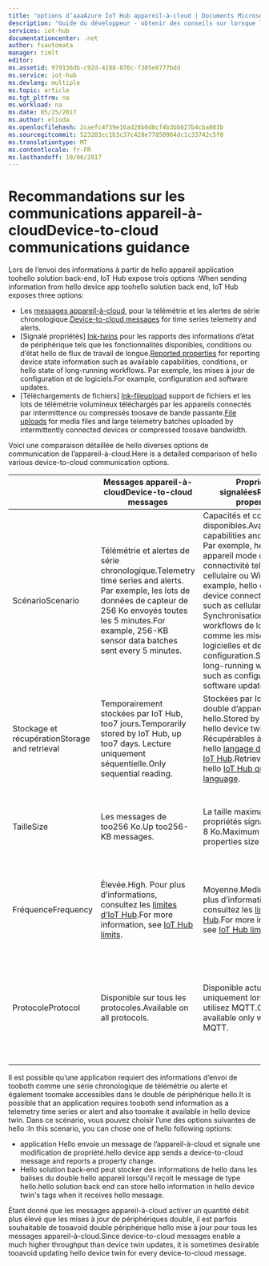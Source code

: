 ```yaml
---
title: "options d’aaaAzure IoT Hub appareil-à-cloud | Documents Microsoft"
description: "Guide du développeur - obtenir des conseils sur lorsque les messages appareil-à-cloud toouse, les propriétés déclarées ou fichier Téléchargez pour les communications du cloud sur l’appareil."
services: iot-hub
documentationcenter: .net
author: fsautomata
manager: timlt
editor: 
ms.assetid: 979136db-c92d-4288-870c-f305e8777bdd
ms.service: iot-hub
ms.devlang: multiple
ms.topic: article
ms.tgt_pltfrm: na
ms.workload: na
ms.date: 05/25/2017
ms.author: elioda
ms.openlocfilehash: 2caefc4f59e16ad28b0d8cf4b3bb627b4cba803b
ms.sourcegitcommit: 523283cc1b3c37c428e77850964dc1c33742c5f0
ms.translationtype: MT
ms.contentlocale: fr-FR
ms.lasthandoff: 10/06/2017
---
```

# <a name="device-to-cloud-communications-guidance"></a><span data-ttu-id="8bba7-103">Recommandations sur les communications appareil-à-cloud</span><span class="sxs-lookup"><span data-stu-id="8bba7-103">Device-to-cloud communications guidance</span></span>
<span data-ttu-id="8bba7-104">Lors de l’envoi des informations à partir de hello appareil application toohello solution back-end, IoT Hub expose trois options :</span><span class="sxs-lookup"><span data-stu-id="8bba7-104">When sending information from hello device app toohello solution back end, IoT Hub exposes three options:</span></span>

* <span data-ttu-id="8bba7-105">Les [messages appareil-à-cloud][lnk-d2c], pour la télémétrie et les alertes de série chronologique.</span><span class="sxs-lookup"><span data-stu-id="8bba7-105">[Device-to-cloud messages][lnk-d2c] for time series telemetry and alerts.</span></span>
* <span data-ttu-id="8bba7-106">[Signalé propriétés] [ lnk-twins] pour les rapports des informations d’état de périphérique tels que les fonctionnalités disponibles, conditions ou d’état hello de flux de travail de longue.</span><span class="sxs-lookup"><span data-stu-id="8bba7-106">[Reported properties][lnk-twins] for reporting device state information such as available capabilities, conditions, or hello state of long-running workflows.</span></span> <span data-ttu-id="8bba7-107">Par exemple, les mises à jour de configuration et de logiciels.</span><span class="sxs-lookup"><span data-stu-id="8bba7-107">For example, configuration and software updates.</span></span>
* <span data-ttu-id="8bba7-108">[Téléchargements de fichiers] [ lnk-fileupload] support de fichiers et les lots de télémétrie volumineux téléchargés par les appareils connectés par intermittence ou compressés toosave de bande passante.</span><span class="sxs-lookup"><span data-stu-id="8bba7-108">[File uploads][lnk-fileupload] for media files and large telemetry batches uploaded by intermittently connected devices or compressed toosave bandwidth.</span></span>

<span data-ttu-id="8bba7-109">Voici une comparaison détaillée de hello diverses options de communication de l’appareil-à-cloud.</span><span class="sxs-lookup"><span data-stu-id="8bba7-109">Here is a detailed comparison of hello various device-to-cloud communication options.</span></span>

|  | <span data-ttu-id="8bba7-110">Messages appareil-à-cloud</span><span class="sxs-lookup"><span data-stu-id="8bba7-110">Device-to-cloud messages</span></span> | <span data-ttu-id="8bba7-111">Propriétés signalées</span><span class="sxs-lookup"><span data-stu-id="8bba7-111">Reported properties</span></span> | <span data-ttu-id="8bba7-112">Chargements de fichiers</span><span class="sxs-lookup"><span data-stu-id="8bba7-112">File uploads</span></span> |
| ---- | ------- | ---------- | ---- |
| <span data-ttu-id="8bba7-113">Scénario</span><span class="sxs-lookup"><span data-stu-id="8bba7-113">Scenario</span></span> | <span data-ttu-id="8bba7-114">Télémétrie et alertes de série chronologique.</span><span class="sxs-lookup"><span data-stu-id="8bba7-114">Telemetry time series and alerts.</span></span> <span data-ttu-id="8bba7-115">Par exemple, les lots de données de capteur de 256 Ko envoyés toutes les 5 minutes.</span><span class="sxs-lookup"><span data-stu-id="8bba7-115">For example, 256-KB sensor data batches sent every 5 minutes.</span></span> | <span data-ttu-id="8bba7-116">Capacités et conditions disponibles.</span><span class="sxs-lookup"><span data-stu-id="8bba7-116">Available capabilities and conditions.</span></span> <span data-ttu-id="8bba7-117">Par exemple, hello actuel appareil mode de connectivité telles que cellulaire ou Wi-Fi.</span><span class="sxs-lookup"><span data-stu-id="8bba7-117">For example, hello current device connectivity mode such as cellular or WiFi.</span></span> <span data-ttu-id="8bba7-118">Synchronisation des workflows de longue durée, comme les mises à jour logicielles et de la configuration.</span><span class="sxs-lookup"><span data-stu-id="8bba7-118">Synchronizing long-running workflows, such as configuration and software updates.</span></span> | <span data-ttu-id="8bba7-119">Fichiers multimédias.</span><span class="sxs-lookup"><span data-stu-id="8bba7-119">Media files.</span></span> <span data-ttu-id="8bba7-120">Lots de télémétrie volumineux (généralement compressés).</span><span class="sxs-lookup"><span data-stu-id="8bba7-120">Large (typically compressed) telemetry batches.</span></span> |
| <span data-ttu-id="8bba7-121">Stockage et récupération</span><span class="sxs-lookup"><span data-stu-id="8bba7-121">Storage and retrieval</span></span> | <span data-ttu-id="8bba7-122">Temporairement stockées par IoT Hub, too7 jours.</span><span class="sxs-lookup"><span data-stu-id="8bba7-122">Temporarily stored by IoT Hub, up too7 days.</span></span> <span data-ttu-id="8bba7-123">Lecture uniquement séquentielle.</span><span class="sxs-lookup"><span data-stu-id="8bba7-123">Only sequential reading.</span></span> | <span data-ttu-id="8bba7-124">Stockées par IoT Hub en double d’appareil hello.</span><span class="sxs-lookup"><span data-stu-id="8bba7-124">Stored by IoT Hub in hello device twin.</span></span> <span data-ttu-id="8bba7-125">Récupérables à l’aide de hello [langage de requête IoT Hub][lnk-query].</span><span class="sxs-lookup"><span data-stu-id="8bba7-125">Retrievable using hello [IoT Hub query language][lnk-query].</span></span> | <span data-ttu-id="8bba7-126">Stockées dans le compte de stockage Azure fourni par l’utilisateur.</span><span class="sxs-lookup"><span data-stu-id="8bba7-126">Stored in user-provided Azure Storage account.</span></span> |
| <span data-ttu-id="8bba7-127">Taille</span><span class="sxs-lookup"><span data-stu-id="8bba7-127">Size</span></span> | <span data-ttu-id="8bba7-128">Les messages de too256 Ko.</span><span class="sxs-lookup"><span data-stu-id="8bba7-128">Up too256-KB messages.</span></span> | <span data-ttu-id="8bba7-129">La taille maximale des propriétés signalées est de 8 Ko.</span><span class="sxs-lookup"><span data-stu-id="8bba7-129">Maximum reported properties size is 8 KB.</span></span> | <span data-ttu-id="8bba7-130">Taille maximale de fichier prise en charge par le stockage Blob Azure.</span><span class="sxs-lookup"><span data-stu-id="8bba7-130">Maximum file size supported by Azure Blob Storage.</span></span> |
| <span data-ttu-id="8bba7-131">Fréquence</span><span class="sxs-lookup"><span data-stu-id="8bba7-131">Frequency</span></span> | <span data-ttu-id="8bba7-132">Élevée.</span><span class="sxs-lookup"><span data-stu-id="8bba7-132">High.</span></span> <span data-ttu-id="8bba7-133">Pour plus d’informations, consultez les [limites d’IoT Hub][lnk-quotas].</span><span class="sxs-lookup"><span data-stu-id="8bba7-133">For more information, see [IoT Hub limits][lnk-quotas].</span></span> | <span data-ttu-id="8bba7-134">Moyenne.</span><span class="sxs-lookup"><span data-stu-id="8bba7-134">Medium.</span></span> <span data-ttu-id="8bba7-135">Pour plus d’informations, consultez les [limites d’IoT Hub][lnk-quotas].</span><span class="sxs-lookup"><span data-stu-id="8bba7-135">For more information, see [IoT Hub limits][lnk-quotas].</span></span> | <span data-ttu-id="8bba7-136">Faible.</span><span class="sxs-lookup"><span data-stu-id="8bba7-136">Low.</span></span> <span data-ttu-id="8bba7-137">Pour plus d’informations, consultez les [limites d’IoT Hub][lnk-quotas].</span><span class="sxs-lookup"><span data-stu-id="8bba7-137">For more information, see [IoT Hub limits][lnk-quotas].</span></span> |
| <span data-ttu-id="8bba7-138">Protocole</span><span class="sxs-lookup"><span data-stu-id="8bba7-138">Protocol</span></span> | <span data-ttu-id="8bba7-139">Disponible sur tous les protocoles.</span><span class="sxs-lookup"><span data-stu-id="8bba7-139">Available on all protocols.</span></span> | <span data-ttu-id="8bba7-140">Disponible actuellement uniquement lorsque vous utilisez MQTT.</span><span class="sxs-lookup"><span data-stu-id="8bba7-140">Currently available only when using MQTT.</span></span> | <span data-ttu-id="8bba7-141">Disponible lorsque vous utilisez n’importe quel protocole, mais nécessite HTTP sur le périphérique de hello.</span><span class="sxs-lookup"><span data-stu-id="8bba7-141">Available when using any protocol, but requires HTTP on hello device.</span></span> |

<span data-ttu-id="8bba7-142">Il est possible qu’une application requiert des informations d’envoi de tooboth comme une série chronologique de télémétrie ou alerte et également toomake accessibles dans le double de périphérique hello.</span><span class="sxs-lookup"><span data-stu-id="8bba7-142">It is possible that an application requires tooboth send information as a telemetry time series or alert and also toomake it available in hello device twin.</span></span> <span data-ttu-id="8bba7-143">Dans ce scénario, vous pouvez choisir l’une des options suivantes de hello :</span><span class="sxs-lookup"><span data-stu-id="8bba7-143">In this scenario, you can chose one of hello following options:</span></span>

* <span data-ttu-id="8bba7-144">application Hello envoie un message de l’appareil-à-cloud et signale une modification de propriété.</span><span class="sxs-lookup"><span data-stu-id="8bba7-144">hello device app sends a device-to-cloud message and reports a property change.</span></span>
* <span data-ttu-id="8bba7-145">Hello solution back-end peut stocker des informations de hello dans les balises du double hello appareil lorsqu’il reçoit le message de type hello.</span><span class="sxs-lookup"><span data-stu-id="8bba7-145">hello solution back end can store hello information in hello device twin's tags when it receives hello message.</span></span>

<span data-ttu-id="8bba7-146">Étant donné que les messages appareil-à-cloud activer un quantité débit plus élevé que les mises à jour de périphériques double, il est parfois souhaitable de tooavoid double périphérique hello mise à jour pour tous les messages appareil-à-cloud.</span><span class="sxs-lookup"><span data-stu-id="8bba7-146">Since device-to-cloud messages enable a much higher throughput than device twin updates, it is sometimes desirable tooavoid updating hello device twin for every device-to-cloud message.</span></span>


[lnk-twins]: iot-hub-devguide-device-twins.md
[lnk-fileupload]: iot-hub-devguide-file-upload.md
[lnk-quotas]: iot-hub-devguide-quotas-throttling.md
[lnk-query]: iot-hub-devguide-query-language.md
[lnk-d2c]: iot-hub-devguide-messages-d2c.md
